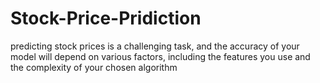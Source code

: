 # Stock-Price-Pridiction
 predicting stock prices is a challenging task, and the accuracy of your model will depend on various factors, including the features you use and the complexity of your chosen algorithm
